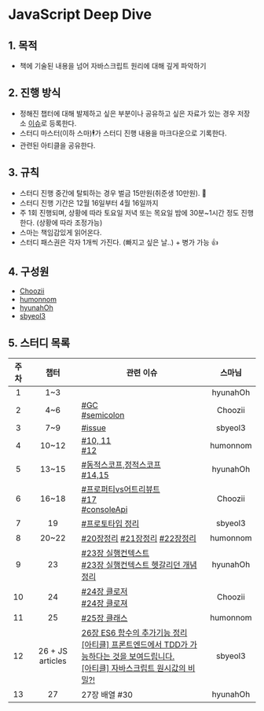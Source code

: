 # JavaScript Deep Dive

## 1. 목적
- 책에 기술된 내용을 넘어 자바스크립트 원리에 대해 깊게 파악하기

## 2. 진행 방식
- 정해진 챕터에 대해 발제하고 싶은 부분이나 공유하고 싶은 자료가 있는 경우 저장소 [이슈](https://github.com/hyunahOh/javascript-deep-dive/issues)로 등록한다.
- 스터디 마스터(이하 스마)🕴가 스터디 진행 내용을 마크다운으로 기록한다.
- 관련된 아티클을 공유한다.

## 3. 규칙
- 스터디 진행 중간에 탈퇴하는 경우 벌금 15만원(취준생 10만원). 💸
- 스터디 진행 기간은 12월 16일부터 4월 16일까지
- 주 1회 진행되며, 상황에 따라 토요일 저녁 또는 목요일 밤에 30분~1시간 정도 진행한다. (상황에 따라 조정가능)
- 스마는 책임감있게 읽어온다.
- 스터디 패스권은 각자 1개씩 가진다. (빠지고 싶은 날..) + 병가 가능 👍

## 4. 구성원
 - [Choozii](https://github.com/Choozii)
 - [humonnom](https://github.com/humonnom)
 - [hyunahOh](https://github.com/hyunahOh)
 - [sbyeol3](https://github.com/sbyeol3)

## 5. 스터디 목록

주차 | 챕터 | 관련 이슈 | 스마님
:---: | :---: | --- | :---:
1 | 1~3 | | hyunahOh
2 | 4~6 | [#GC](https://github.com/hyunahOh/javascript-deep-dive/issues/4)<br> [#semicolon](https://github.com/hyunahOh/javascript-deep-dive/issues/5) | Choozii
3 | 7~9 | [#issue](https://github.com/hyunahOh/javascript-deep-dive/issues/6) | sbyeol3
4 | 10~12 | [#10, 11](https://github.com/hyunahOh/javascript-deep-dive/issues/7) <br> [#12](https://github.com/hyunahOh/javascript-deep-dive/issues/8)| humonnom
5 | 13~15 | [#동적스코프,정적스코프](https://github.com/hyunahOh/javascript-deep-dive/issues/11) <br> [#14,15](https://github.com/hyunahOh/javascript-deep-dive/issues/12)| hyunahOh
6 | 16~18 | [#프로퍼티vs어트리뷰트](https://github.com/hyunahOh/javascript-deep-dive/issues/13) <br> [#17](https://github.com/hyunahOh/javascript-deep-dive/issues/14) <br> [#consoleApi](https://github.com/hyunahOh/javascript-deep-dive/issues/15) | Choozii
7 | 19 | [#프로토타입 정리](https://github.com/hyunahOh/javascript-deep-dive/issues/16) | sbyeol3
8 | 20~22 | [#20장정리](https://github.com/hyunahOh/javascript-deep-dive/issues/17) [#21장정리](https://github.com/hyunahOh/javascript-deep-dive/issues/18) [#22장정리](https://github.com/hyunahOh/javascript-deep-dive/issues/19) | humonnom
9 | 23 | [#23장 실행컨텍스트](https://github.com/hyunahOh/javascript-deep-dive/issues/20) <br> [#23장 실행컨텍스트 헷갈리던 개념 정리](https://github.com/hyunahOh/javascript-deep-dive/issues/21) | hyunahOh
10 | 24 | [#24장 클로저](https://github.com/hyunahOh/javascript-deep-dive/issues/22)<br/> [#24장 클로져](https://github.com/hyunahOh/javascript-deep-dive/issues/24)| Choozii
11 | 25 | [#25장 클래스](https://github.com/hyunahOh/javascript-deep-dive/issues/23)| humonnom
12 | 26 + JS articles | [26장 ES6 함수의 추가기능 정리](https://github.com/hyunahOh/javascript-deep-dive/issues/26)<br />[\[아티클\] 프론트엔드에서 TDD가 가능하다는 것을 보여드립니다.](https://github.com/hyunahOh/javascript-deep-dive/issues/27)<br />[[아티클] 자바스크립트 원시값의 비밀?!](https://github.com/hyunahOh/javascript-deep-dive/issues/28) | sbyeol3
13 | 27 |27장 배열 #30| hyunahOh
